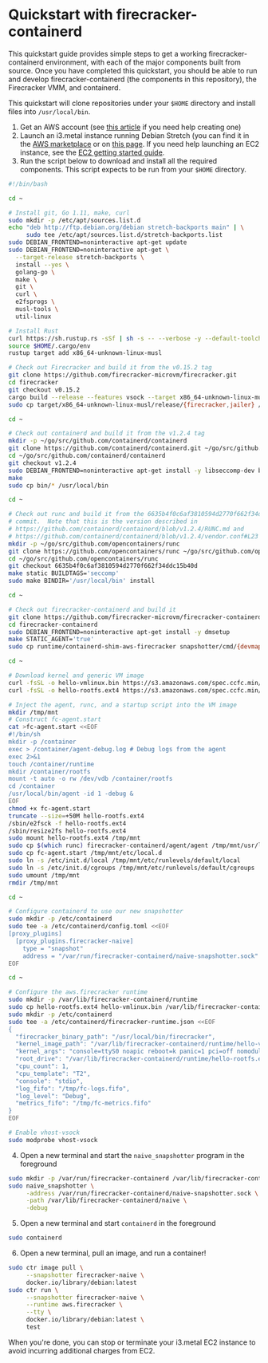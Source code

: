 # Quickstart with firecracker-containerd

This quickstart guide provides simple steps to get a working
firecracker-containerd environment, with each of the major components built from
source.  Once you have completed this quickstart, you should be able to run and
develop firecracker-containerd (the components in this repository), the
Firecracker VMM, and containerd.

This quickstart will clone repositories under your `$HOME` directory and install
files into `/usr/local/bin`.

1. Get an AWS account (see
   [this article](https://aws.amazon.com/premiumsupport/knowledge-center/create-and-activate-aws-account/)
   if you need help creating one)
2. Launch an i3.metal instance running Debian Stretch (you can find it in the
   [AWS marketplace](http://deb.li/awsmp) or on [this
   page](https://wiki.debian.org/Cloud/AmazonEC2Image/Stretch).  If you need
   help launching an EC2 instance, see the
   [EC2 getting started guide](https://docs.aws.amazon.com/AWSEC2/latest/UserGuide/EC2_GetStarted.html).
3. Run the script below to download and install all the required components.
   This script expects to be run from your `$HOME` directory.

```bash
#!/bin/bash

cd ~

# Install git, Go 1.11, make, curl
sudo mkdir -p /etc/apt/sources.list.d
echo "deb http://ftp.debian.org/debian stretch-backports main" | \
     sudo tee /etc/apt/sources.list.d/stretch-backports.list
sudo DEBIAN_FRONTEND=noninteractive apt-get update
sudo DEBIAN_FRONTEND=noninteractive apt-get \
  --target-release stretch-backports \
  install --yes \
  golang-go \
  make \
  git \
  curl \
  e2fsprogs \
  musl-tools \
  util-linux

# Install Rust
curl https://sh.rustup.rs -sSf | sh -s -- --verbose -y --default-toolchain 1.32.0
source $HOME/.cargo/env
rustup target add x86_64-unknown-linux-musl

# Check out Firecracker and build it from the v0.15.2 tag
git clone https://github.com/firecracker-microvm/firecracker.git
cd firecracker
git checkout v0.15.2
cargo build --release --features vsock --target x86_64-unknown-linux-musl
sudo cp target/x86_64-unknown-linux-musl/release/{firecracker,jailer} /usr/local/bin

cd ~

# Check out containerd and build it from the v1.2.4 tag
mkdir -p ~/go/src/github.com/containerd/containerd
git clone https://github.com/containerd/containerd.git ~/go/src/github.com/containerd/containerd
cd ~/go/src/github.com/containerd/containerd
git checkout v1.2.4
sudo DEBIAN_FRONTEND=noninteractive apt-get install -y libseccomp-dev btrfs-progs
make
sudo cp bin/* /usr/local/bin

cd ~

# Check out runc and build it from the 6635b4f0c6af3810594d2770f662f34ddc15b40d
# commit.  Note that this is the version described in
# https://github.com/containerd/containerd/blob/v1.2.4/RUNC.md and
# https://github.com/containerd/containerd/blob/v1.2.4/vendor.conf#L23
mkdir -p ~/go/src/github.com/opencontainers/runc
git clone https://github.com/opencontainers/runc ~/go/src/github.com/opencontainers/runc
cd ~/go/src/github.com/opencontainers/runc
git checkout 6635b4f0c6af3810594d2770f662f34ddc15b40d
make static BUILDTAGS='seccomp'
sudo make BINDIR='/usr/local/bin' install

cd ~

# Check out firecracker-containerd and build it
git clone https://github.com/firecracker-microvm/firecracker-containerd.git
cd firecracker-containerd
sudo DEBIAN_FRONTEND=noninteractive apt-get install -y dmsetup
make STATIC_AGENT='true'
sudo cp runtime/containerd-shim-aws-firecracker snapshotter/cmd/{devmapper/devmapper_snapshotter,naive/naive_snapshotter} /usr/local/bin

cd ~

# Download kernel and generic VM image
curl -fsSL -o hello-vmlinux.bin https://s3.amazonaws.com/spec.ccfc.min/img/hello/kernel/hello-vmlinux.bin
curl -fsSL -o hello-rootfs.ext4 https://s3.amazonaws.com/spec.ccfc.min/img/hello/fsfiles/hello-rootfs.ext4

# Inject the agent, runc, and a startup script into the VM image
mkdir /tmp/mnt
# Construct fc-agent.start
cat >fc-agent.start <<EOF
#!/bin/sh
mkdir -p /container
exec > /container/agent-debug.log # Debug logs from the agent
exec 2>&1
touch /container/runtime
mkdir /container/rootfs
mount -t auto -o rw /dev/vdb /container/rootfs
cd /container
/usr/local/bin/agent -id 1 -debug &
EOF
chmod +x fc-agent.start
truncate --size=+50M hello-rootfs.ext4
/sbin/e2fsck -f hello-rootfs.ext4
/sbin/resize2fs hello-rootfs.ext4
sudo mount hello-rootfs.ext4 /tmp/mnt
sudo cp $(which runc) firecracker-containerd/agent/agent /tmp/mnt/usr/local/bin
sudo cp fc-agent.start /tmp/mnt/etc/local.d
sudo ln -s /etc/init.d/local /tmp/mnt/etc/runlevels/default/local
sudo ln -s /etc/init.d/cgroups /tmp/mnt/etc/runlevels/default/cgroups
sudo umount /tmp/mnt
rmdir /tmp/mnt

cd ~

# Configure containerd to use our new snapshotter
sudo mkdir -p /etc/containerd
sudo tee -a /etc/containerd/config.toml <<EOF
[proxy_plugins]
  [proxy_plugins.firecracker-naive]
    type = "snapshot"
    address = "/var/run/firecracker-containerd/naive-snapshotter.sock"
EOF

cd ~

# Configure the aws.firecracker runtime
sudo mkdir -p /var/lib/firecracker-containerd/runtime
sudo cp hello-rootfs.ext4 hello-vmlinux.bin /var/lib/firecracker-containerd/runtime
sudo mkdir -p /etc/containerd
sudo tee -a /etc/containerd/firecracker-runtime.json <<EOF
{
  "firecracker_binary_path": "/usr/local/bin/firecracker",
  "kernel_image_path": "/var/lib/firecracker-containerd/runtime/hello-vmlinux.bin",
  "kernel_args": "console=ttyS0 noapic reboot=k panic=1 pci=off nomodules rw",
  "root_drive": "/var/lib/firecracker-containerd/runtime/hello-rootfs.ext4",
  "cpu_count": 1,
  "cpu_template": "T2",
  "console": "stdio",
  "log_fifo": "/tmp/fc-logs.fifo",
  "log_level": "Debug",
  "metrics_fifo": "/tmp/fc-metrics.fifo"
}
EOF

# Enable vhost-vsock
sudo modprobe vhost-vsock
```

4. Open a new terminal and start the `naive_snapshotter` program in the
   foreground

```bash
sudo mkdir -p /var/run/firecracker-containerd /var/lib/firecracker-containerd/naive
sudo naive_snapshotter \
     -address /var/run/firecracker-containerd/naive-snapshotter.sock \
     -path /var/lib/firecracker-containerd/naive \
     -debug
```

5. Open a new terminal and start `containerd` in the foreground

```bash
sudo containerd
```

6. Open a new terminal, pull an image, and run a container!

```bash
sudo ctr image pull \
     --snapshotter firecracker-naive \
     docker.io/library/debian:latest
sudo ctr run \
     --snapshotter firecracker-naive \
     --runtime aws.firecracker \
     --tty \
     docker.io/library/debian:latest \
     test
```

When you're done, you can stop or terminate your i3.metal EC2 instance to avoid
incurring additional charges from EC2.
